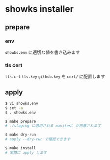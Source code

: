 # showks installer

## prepare

### env
`showks.env` に適切な値を書き込みます  

### tls cert

`tls.crt` `tls.key` `github.key` を `cert/` に配置します

## apply

```bash
$ vi showks.env
$ set -a
$ . showks.env

$ make prepare
# ./staging に適用される manifest が用意されます

$ make dry-run
# apply --dry-run で確認できます

$ make install
# 実際に apply します
```
